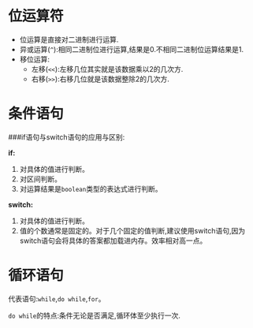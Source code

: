 # 位运算符
* 位运算是直接对二进制进行运算.
* 异或运算(`^`):相同二进制位进行运算,结果是0.不相同二进制位运算结果是1.
* 移位运算:
	* 左移(`<<`):左移几位其实就是该数据乘以2的几次方. 
	* 右移(`>>`):右移几位就是该数据整除2的几次方.

# 条件语句
 
###if语句与switch语句的应用与区别:

**if:**

1. 对具体的值进行判断。
2. 对区间判断。
3. 对运算结果是`boolean`类型的表达式进行判断。

**switch:**

1. 对具体的值进行判断。
2. 值的个数通常是固定的。对于几个固定的值判断,建议使用switch语句,因为switch语句会将具体的答案都加载进内存。效率相对高一点。

# 循环语句

代表语句:`while`,`do while`,`for`。

`do while`的特点:条件无论是否满足,循环体至少执行一次.  